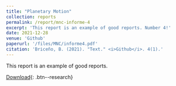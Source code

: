 ```yaml
---
title: "Planetary Motion"
collection: reports
permalink: /report/mnc-informe-4
excerpt: 'This report is an example of good reports. Number 4!'
date: 2021-12-28
venue: 'Github'
paperurl: '/files/MNC/informe4.pdf'
citation: 'Briceño, B. (2021). "Text." <i>Github</i>. 4(1).'
---
```

This report is an example of good reports.

[Download](/files/MNC/informe4.pdf){: .btn--research}

